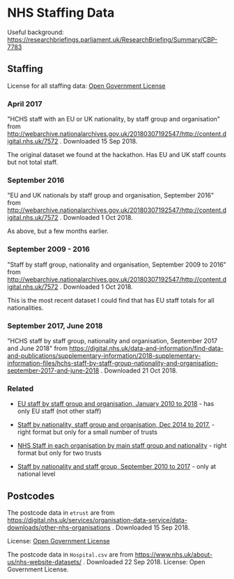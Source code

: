 # NHS Staffing Data

Useful background: https://researchbriefings.parliament.uk/ResearchBriefing/Summary/CBP-7783

## Staffing

License for all staffing data: [Open Government License](https://digital.nhs.uk/about-nhs-digital/terms-and-conditions#8-your-use-of-nhs-digital-content)

### April 2017

"HCHS staff with an EU or UK nationality, by staff group and organisation" from http://webarchive.nationalarchives.gov.uk/20180307192547/http://content.digital.nhs.uk/7572 . Downloaded 15 Sep 2018.

The original dataset we found at the hackathon. Has EU and UK staff counts but not total staff.

### September 2016

"EU and UK nationals by staff group and organisation, September 2016" from http://webarchive.nationalarchives.gov.uk/20180307192547/http://content.digital.nhs.uk/7572 . Downloaded 1 Oct 2018.

As above, but a few months earlier.

### September 2009 - 2016

"Staff by staff group, nationality and organisation, September 2009 to 2016" from http://webarchive.nationalarchives.gov.uk/20180307192547/http://content.digital.nhs.uk/7572 . Downloaded 1 Oct 2018.

This is the most recent dataset I could find that has EU staff totals for all nationalities.

### September 2017, June 2018

"HCHS staff by staff group, nationality and organisation, September 2017 and June 2018" from https://digital.nhs.uk/data-and-information/find-data-and-publications/supplementary-information/2018-supplementary-information-files/hchs-staff-by-staff-group-nationality-and-organisation-september-2017-and-june-2018 . Downloaded 21 Oct 2018.

### Related

- [EU staff by staff group and organisation, January 2010 to 2018](https://digital.nhs.uk/data-and-information/find-data-and-publications/supplementary-information/2018-supplementary-information-files/eu-staff-by-staff-group-and-organisation-january-2010-to-2018) - has only EU staff (not other staff)

- [Staff by nationality, staff group and organisation, Dec 2014 to 2017.](https://digital.nhs.uk/data-and-information/find-data-and-publications/supplementary-information/2018-supplementary-information-files/staff-by-nationality-staff-group-and-organisation-dec-2014-to-2017) - right format but only for a small number of trusts

- [NHS Staff in each organisation by main staff group and nationality](https://digital.nhs.uk/data-and-information/find-data-and-publications/supplementary-information/2018-supplementary-information-files/nhs-staff-in-each-organisation-by-main-staff-group-and-nationality) - right format but only for two trusts

- [Staff by nationality and staff group, September 2010 to 2017](https://digital.nhs.uk/data-and-information/find-data-and-publications/supplementary-information/2018-supplementary-information-files/staff-by-nationality-and-staff-group-september-2010-to-2017) - only at national level

## Postcodes

The postcode data in `etrust` are from https://digital.nhs.uk/services/organisation-data-service/data-downloads/other-nhs-organisations . Downloaded 15 Sep 2018.

License: [Open Government License](https://digital.nhs.uk/about-nhs-digital/terms-and-conditions#8-your-use-of-nhs-digital-content)

The postcode data in `Hospital.csv` are from https://www.nhs.uk/about-us/nhs-website-datasets/ . Downloaded 22 Sep 2018. License: Open Government License.
